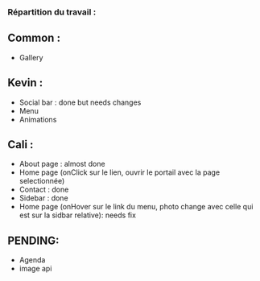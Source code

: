 ### Répartition du travail :

## Common :
- Gallery

## Kevin :
- Social bar : done but needs changes
- Menu 
- Animations

## Cali :
- About page : almost done
- Home page (onClick sur le lien, ouvrir le portail avec la page selectionnée)
- Contact : done
- Sidebar : done
- Home page (onHover sur le link du menu, photo change avec celle qui est sur la sidbar relative): needs fix

## PENDING:
- Agenda
- image api